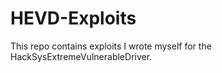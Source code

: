 # HEVD-Exploits

This repo contains exploits I wrote myself for the HackSysExtremeVulnerableDriver.
